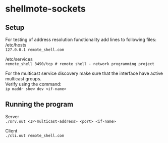# shellmote-sockets

## Setup
For testing of address resolution functionality add lines to following files:  
/etc/hosts  
```127.0.0.1 remote_shell.com```  


/etc/services  
```remote_shell	3490/tcp # remote shell - network programming project```  

For the multicast service discovery make sure that the interface have active  multicast groups.  
Verify using the command:  
```ip maddr show dev <if-name>```



## Running the program
Server  
```./srv.out <IP-multicast-address> <port> <if-name>```  

Client  
```./cli.out remote_shell.com```  